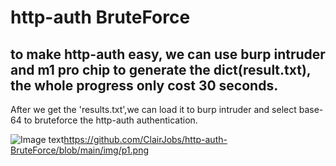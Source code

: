 # http-auth BruteForce
## to make http-auth easy, we can use burp intruder and m1 pro chip to generate the dict(result.txt), the whole progress only cost 30 seconds. 
After we get the 'results.txt',we can load it to burp intruder and select base-64 to bruteforce the http-auth authentication.

![Image text]()https://github.com/ClairJobs/http-auth-BruteForce/blob/main/img/p1.png

